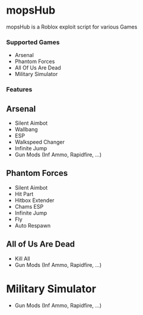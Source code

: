 # mopsHub
mopsHub is a Roblox exploit script for various Games

### Supported Games
- Arsenal
- Phantom Forces
- All Of Us Are Dead
- Military Simulator

### Features
## Arsenal
- Silent Aimbot
- Wallbang
- ESP
- Walkspeed Changer
- Infinite Jump
- Gun Mods (Inf Ammo, Rapidfire, ...)

## Phantom Forces
- Silent Aimbot
- Hit Part
- Hitbox Extender
- Chams ESP
- Infinite Jump
- Fly
- Auto Respawn

## All of Us Are Dead
- Kill All
- Gun Mods (Inf Ammo, Rapidfire, ...)

# Military Simulator
- Gun Mods (Inf Ammo, Rapidfire, ...)

